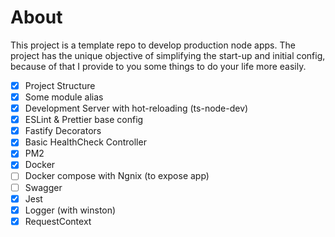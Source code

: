 # About
This project is a template repo to develop production node apps.
The project has the unique objective of simplifying the start-up and initial config, because of that I provide to you some things to do your life more easily.

- [x] Project Structure
- [x] Some module alias
- [x] Development Server with hot-reloading (ts-node-dev)
- [x] ESLint & Prettier base config
- [x] Fastify Decorators
- [x] Basic HealthCheck Controller
- [x] PM2
- [x] Docker
- [ ] Docker compose with Ngnix (to expose app)
- [ ] Swagger
- [x] Jest
- [x] Logger (with winston)
- [x] RequestContext